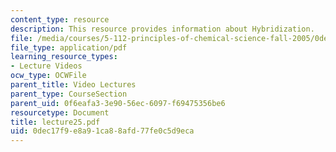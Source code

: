 ```yaml
---
content_type: resource
description: This resource provides information about Hybridization.
file: /media/courses/5-112-principles-of-chemical-science-fall-2005/0dec17f9e8a91ca88afd77fe0c5d9eca_lecture25.pdf
file_type: application/pdf
learning_resource_types:
- Lecture Videos
ocw_type: OCWFile
parent_title: Video Lectures
parent_type: CourseSection
parent_uid: 0f6eafa3-3e90-56ec-6097-f69475356be6
resourcetype: Document
title: lecture25.pdf
uid: 0dec17f9-e8a9-1ca8-8afd-77fe0c5d9eca
---
```


